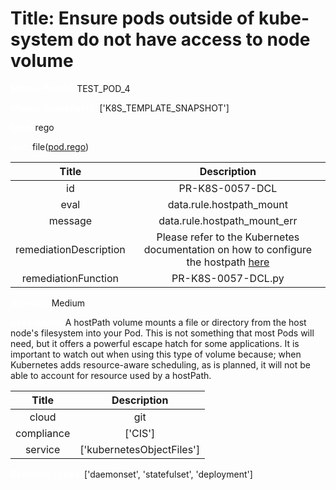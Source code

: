 



# Title:  Ensure pods outside of kube-system do not have access to node volume


***<font color="white">Master Test Id:</font>*** TEST_POD_4

***<font color="white">Master Snapshot Id:</font>*** ['K8S_TEMPLATE_SNAPSHOT']

***<font color="white">type:</font>*** rego

***<font color="white">rule:</font>*** file([pod.rego])  
  
  
  
  

|Title|Description|
| :---: | :---: |
|id|PR-K8S-0057-DCL|
|eval|data.rule.hostpath_mount|
|message|data.rule.hostpath_mount_err|
|remediationDescription|Please refer to the Kubernetes documentation on how to configure the hostpath <a href='https://kubernetes.io/docs/concepts/storage/volumes/#hostpath' target='_blank'>here</a>|
|remediationFunction|PR-K8S-0057-DCL.py|


***<font color="white">Severity:</font>*** Medium

***<font color="white">Description:</font>***  A hostPath volume mounts a file or directory from the host node's filesystem into your Pod. This is not something that most Pods will need, but it offers a powerful escape hatch for some applications. It is important to watch out when using this type of volume because; when Kubernetes adds resource-aware scheduling, as is planned, it will not be able to account for resource used by a hostPath.  
  
  

|Title|Description|
| :---: | :---: |
|cloud|git|
|compliance|['CIS']|
|service|['kubernetesObjectFiles']|


***<font color="white">Resource Types:</font>*** ['daemonset', 'statefulset', 'deployment']


[pod.rego]: https://github.com/prancer-io/prancer-compliance-test/tree/master/kubernetes/iac/pod.rego
